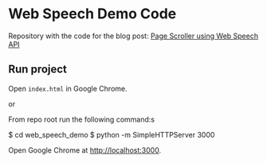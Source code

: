 # Web Speech Demo Code

Repository with the code for the blog post: [Page Scroller using Web Speech API](https://blog.cloudoki.com/page-scroller-using-web-speech-api)

## Run project

Open `index.html` in Google Chrome.

or

From repo root run the following command:s

$ cd web_speech_demo
$ python -m SimpleHTTPServer 3000

Open Google Chrome at <http://localhost:3000>.
